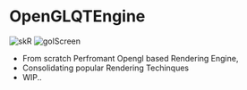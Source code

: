 # OpenGLQTEngine

![skR](https://user-images.githubusercontent.com/17414730/92680859-98cdae80-f349-11ea-9285-962ebddc7777.png)
![golScreen](https://user-images.githubusercontent.com/17414730/94368652-ee080f00-0102-11eb-8019-3a15c1cb02f5.png)

- From scratch Perfromant Opengl based Rendering Engine,
- Consolidating popular Rendering Techinques
- WIP..
